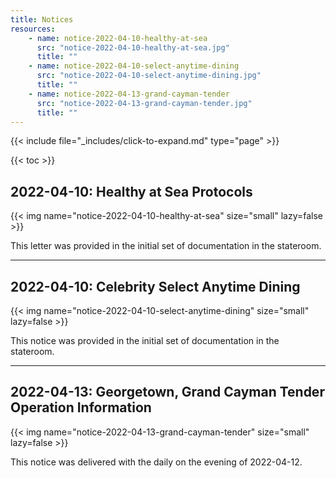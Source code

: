 ```yaml
---
title: Notices
resources:
    - name: notice-2022-04-10-healthy-at-sea
      src: "notice-2022-04-10-healthy-at-sea.jpg"
      title: ""
    - name: notice-2022-04-10-select-anytime-dining
      src: "notice-2022-04-10-select-anytime-dining.jpg"
      title: ""
    - name: notice-2022-04-13-grand-cayman-tender
      src: "notice-2022-04-13-grand-cayman-tender.jpg"
      title: ""      
---
```

{{< include file="_includes/click-to-expand.md" type="page" >}}

{{< toc >}}

## 2022-04-10: Healthy at Sea Protocols

{{< img name="notice-2022-04-10-healthy-at-sea" size="small" lazy=false >}}

This letter was provided in the initial set of documentation in the stateroom.

---

## 2022-04-10: Celebrity Select Anytime Dining

{{< img name="notice-2022-04-10-select-anytime-dining" size="small" lazy=false >}}

This notice was provided in the initial set of documentation in the stateroom.

---

## 2022-04-13: Georgetown, Grand Cayman Tender Operation Information

{{< img name="notice-2022-04-13-grand-cayman-tender" size="small" lazy=false >}}

This notice was delivered with the daily on the evening of 2022-04-12.